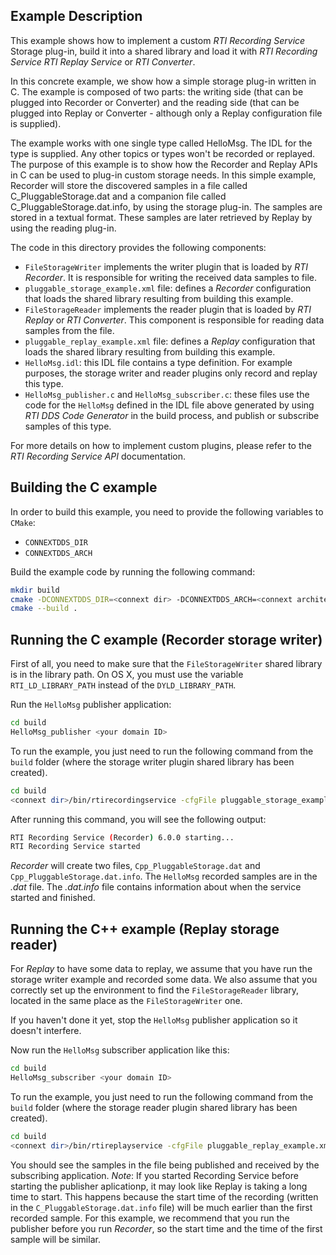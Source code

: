 ## Example Description

This example shows how to implement a custom *RTI Recording Service* Storage 
plug-in, build it into a shared library and load it with *RTI Recording Service* 
*RTI Replay Service* or *RTI Converter*.

In this concrete example, we show how a simple storage plug-in written in C. The 
example is composed of two parts: the writing side (that can be plugged into 
Recorder or Converter) and the reading side (that can be plugged into Replay or 
Converter - although only a Replay configuration file is supplied).

The example works with one single type called HelloMsg. The IDL for the type is
supplied. Any other topics or types won't be recorded or replayed. The purpose
of this example is to show how the Recorder and Replay APIs in C can be used to
plug-in custom storage needs. In this simple example, Recorder will store the
discovered samples in a file called C_PluggableStorage.dat and a companion file
called C_PluggableStorage.dat.info, by using the storage plug-in. The samples 
are stored in a textual format. These samples are later retrieved by Replay by 
using the reading plug-in.

The code in this directory provides the following components:

- `FileStorageWriter` implements the writer plugin that is loaded by 
   *RTI Recorder*. It is responsible for writing the received data samples to 
   file.
- `pluggable_storage_example.xml` file: defines a *Recorder* configuration 
   that loads the shared library resulting from building this example.
- `FileStorageReader` implements the reader plugin that is loaded by *RTI 
   Replay* or *RTI Converter*. This component is responsible for reading data 
   samples from the file.
- `pluggable_replay_example.xml` file: defines a *Replay* configuration that
   loads the shared library resulting from building this example.
- `HelloMsg.idl`: this IDL file contains a type definition. For example 
   purposes, the storage writer and reader plugins only record and replay this 
   type.
- `HelloMsg_publisher.c` and `HelloMsg_subscriber.c`: these files use the 
   code for the `HelloMsg` defined in the IDL file above generated by using 
   *RTI DDS Code Generator* in the build process, and publish or subscribe 
   samples of this type.

For more details on how to implement custom plugins, please refer to the 
*RTI Recording Service API* documentation.

## Building the C example

In order to build this example, you need to provide the following variables to
`CMake`:

- `CONNEXTDDS_DIR`
- `CONNEXTDDS_ARCH`

Build the example code by running the following command:

```bash
mkdir build
cmake -DCONNEXTDDS_DIR=<connext dir> -DCONNEXTDDS_ARCH=<connext architecture> ..
cmake --build .
```

## Running the C example (Recorder storage writer)

First of all, you need to make sure that the `FileStorageWriter` shared 
library is in the library path.  On OS X, you must use the variable 
`RTI_LD_LIBRARY_PATH` instead of the `DYLD_LIBRARY_PATH`.

Run the `HelloMsg` publisher application:

```bash
cd build
HelloMsg_publisher <your domain ID>
```

To run the example, you just need to run the following command from the `build`
folder (where the storage writer plugin shared library has been created).

```bash
cd build
<connext dir>/bin/rtirecordingservice -cfgFile pluggable_storage_example.xml -cfgName C_StorageExample -domainIdBase <your domain ID>
```

After running this command, you will see the following output:

```bash
RTI Recording Service (Recorder) 6.0.0 starting...
RTI Recording Service started
```

*Recorder* will create two files, `Cpp_PluggableStorage.dat` and 
`Cpp_PluggableStorage.dat.info`. The `HelloMsg` recorded samples are in the 
*.dat* file. The *.dat.info* file contains information about when the service 
started and finished.

## Running the C++ example (Replay storage reader)

For *Replay* to have some data to replay, we assume that you have run the 
storage writer example and recorded some data. We also assume that you correctly 
set up the environment to find the `FileStorageReader` library, located in 
the same place as the `FileStorageWriter` one.

If you haven't done it yet, stop the `HelloMsg` publisher application so it 
doesn't interfere.

Now run the `HelloMsg` subscriber application like this:

```bash
cd build
HelloMsg_subscriber <your domain ID>
```

To run the example, you just need to run the following command from the `build`
folder (where the storage reader plugin shared library has been created).

```bash
cd build
<connext dir>/bin/rtireplayservice -cfgFile pluggable_replay_example.xml -cfgName CppFileReaderExample -domainIdBase <your domain ID>
```

You should see the samples in the file being published and received by the 
subscribing application. *Note*: If you started Recording Service before 
starting the publisher aplicationp, it may look like Replay is taking a long 
time to start. This happens because the start time of the recording (written in 
the `C_PluggableStorage.dat.info` file) will be much earlier than the first 
recorded sample. For this example, we recommend that you run the publisher 
before you run *Recorder*, so the start time and the time of the first sample 
will be similar. 